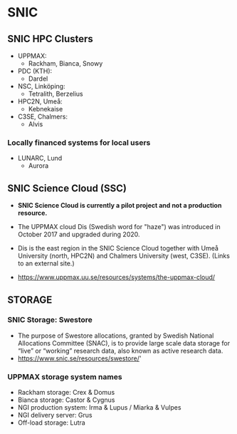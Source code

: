 # SNIC

## SNIC HPC Clusters

- UPPMAX:
  - Rackham, Bianca, Snowy
- PDC (KTH):
  - Dardel
- NSC, Linköping:
  - Tetralith, Berzelius
- HPC2N, Umeå:
  - Kebnekaise
- C3SE, Chalmers:
  - Alvis

### Locally financed systems for local users
- LUNARC, Lund
  - Aurora 
 
## SNIC Science Cloud (SSC)
- **SNIC Science Cloud is currently a pilot project and not a production resource.**

- The UPPMAX cloud Dis (Swedish word for "haze")  was introduced in October 2017 and upgraded during 2020.

- Dis is the east region in the SNIC Science Cloud together with Umeå University (north, HPC2N) and Chalmers University (west, C3SE). (Links to an external site.)

- https://www.uppmax.uu.se/resources/systems/the-uppmax-cloud/

## STORAGE
### SNIC Storage: Swestore
- The purpose of Swestore allocations, granted by Swedish National Allocations Committee (SNAC), is to provide large scale data storage for “live” or “working” research data, also known as active research data.
- https://www.snic.se/resources/swestore/'

### UPPMAX storage system names
- Rackham storage: Crex & Domus
- Bianca storage: Castor & Cygnus
- NGI production system: Irma & Lupus / Miarka & Vulpes
- NGI delivery server: Grus
- Off-load storage: Lutra

